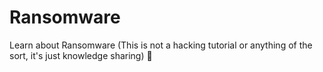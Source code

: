 # Ransomware
Learn about Ransomware (This is not a hacking tutorial or anything of the sort, it's just knowledge sharing) 🔐
